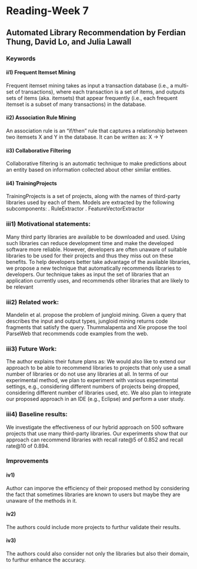 # Reading-Week 7

## Automated Library Recommendation by Ferdian Thung, David Lo, and Julia Lawall

### Keywords
#### ii1) Frequent Itemset Mining
Frequent itemset mining takes as input a transaction
database (i.e., a multi-set of transactions), where each transaction
is a set of items, and outputs sets of items (aka. itemsets)
that appear frequently (i.e., each frequent itemset is a subset of
many transactions) in the database.

#### ii2) Association Rule Mining
An association rule is an “if/then” rule that captures a
relationship between two itemsets X and Y in the database. It
can be written as:
X → Y
#### ii3) Collaborative Filtering
Collaborative filtering is an automatic technique to make
predictions about an entity based on information collected
about other similar entities.
#### ii4) TrainingProjects 
TrainingProjects is a set
of projects, along with the names of third-party libraries used
by each of them. Models are extracted by the following subcomponents:
. RuleExtractor
. FeatureVectorExtractor

### iii1) Motivational statements:
Many third party libraries are available to be downloaded
and used. Using such libraries can reduce development
time and make the developed software more reliable. However,
developers are often unaware of suitable libraries to be used
for their projects and thus they miss out on these benefits. To
help developers better take advantage of the available libraries,
we propose a new technique that automatically recommends
libraries to developers. Our technique takes as input the set of
libraries that an application currently uses, and recommends
other libraries that are likely to be relevant

### iii2) Related work: 
Mandelin et al. propose the problem of jungloid mining. Given a query that describes the input and output
types, jungloid mining returns code fragments that satisfy the
query. Thummalapenta and Xie propose the tool ParseWeb that recommends code examples from the web.

### iii3) Future Work:
The author explains their future plans as: We would also like to extend our approach to be able to
recommend libraries to projects that only use a small number
of libraries or do not use any libraries at all.
In terms of our experimental method, we plan to experiment
with various experimental settings, e.g., considering different
numbers of projects being dropped, considering different
number of libraries used, etc. We also plan to integrate our
proposed approach in an IDE (e.g., Eclipse) and perform a
user study.

### iii4) Baseline results:
We investigate the effectiveness of our hybrid approach on
500 software projects that use many third-party libraries. Our
experiments show that our approach can recommend libraries
with recall rate@5 of 0.852 and recall rate@10 of 0.894.

### Improvements

#### iv1)
 Author can imporve the efficiency of their proposed method by considering the fact that sometimes libraries are known to users but maybe they are unaware of the methods in it. 
#### iv2)
The authors could include more projects to furthur validate their results.
#### iv3) 
The authors could also consider not only the libraries but also their domain, to furthur enhance the accuracy.
